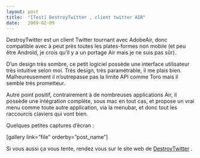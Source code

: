 ```yaml
---
layout:	post
title:	"[Test] DestroyTwitter , client twitter AIR"
date:	2009-02-09
---
```


  DestroyTwitter est un client Twitter tournant avec AdobeAir, donc compatible avec à peut près toutes les plates-formes non mobile (et peu être Androïd, je crois qu’il y a un portage Air mais je ne suis pas sûr).

D’un design très sombre, ce petit logiciel possède une interface utilisateur très intuitive selon moi. Très design, très paramétrable, il me plais bien. Malheureusement il n’outrepasse pas la limite API comme Toro mais il semble très prometteur.

Autre point positif, contrairement à de nombreuses applications Air, il possède une intégration complète, sous mac en tout cas, et propose un vrai menu comme toute autre application, via la menubar, et donc tout les raccourcis claviers qui vont bien.

Quelques petites captures d’écran :

[gallery link=”file” orderby=”post\_name”]

Si vous aussi ça vous tente, rendez vous sur le site web de [DestroyTwitter](http://www.destroytoday.com/index.php?p=Project&id=DestroyTwitter) .

  